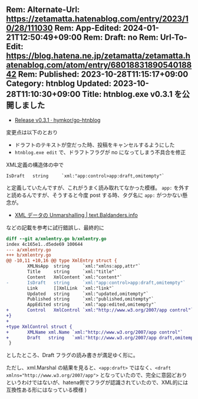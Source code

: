 Rem: Alternate-Url: https://zetamatta.hatenablog.com/entry/2023/10/28/111030
Rem: App-Edited: 2024-01-21T12:50:49+09:00
Rem: Draft: no
Rem: Url-To-Edit: https://blog.hatena.ne.jp/zetamatta/zetamatta.hatenablog.com/atom/entry/6801883189054018842
Rem: Published: 2023-10-28T11:15:17+09:00
Category: htnblog
Updated: 2023-10-28T11:10:30+09:00
Title: htnblog.exe v0.3.1 を公開しました
---
- [Release v0.3.1 · hymkor/go-htnblog](https://github.com/hymkor/go-htnblog/releases/tag/v0.3.1)

変更点は以下のとおり

- ドラフトのテキストが空だった時、投稿をキャンセルするようにした
- `htnblog.exe edit` で、ドラフトフラグが no になってしまう不具合を修正

XML定義の構造体の中で

```
IsDraft   string     `xml:"app:control>app:draft,omitempty"`
```

と定義していたんですが、これがうまく読み取れてなかった模様。
`app:` を外すと読めるんですが、そうすると今度 post する時、タグ名に `app:` がつかない懸念が。

- [XML データの Unmarshalling | text.Baldanders.info](https://text.baldanders.info/golang/unmarshalling-xml/)

などの記載を参考に試行錯誤し、最終的に

```diff
diff --git a/xmlentry.go b/xmlentry.go
index 4c165e1..d5ede69 100644
--- a/xmlentry.go
+++ b/xmlentry.go
@@ -10,11 +10,16 @@ type XmlEntry struct {
        XMLNsApp  string     `xml:"xmlns:app,attr"`
        Title     string     `xml:"title"`
        Content   XmlContent `xml:"content"`
-       IsDraft   string     `xml:"app:control>app:draft,omitempty"`
        Link      []XmlLink  `xml:"link"`
        Updated   string     `xml:"updated,omitempty"`
        Published string     `xml:"published,omitempty"`
        AppEdited string     `xml:"app:edited,omitempty"`
+       Control   XmlControl `xml:"http://www.w3.org/2007/app control"`
+}
+
+type XmlControl struct {
+       XMLName xml.Name `xml:"http://www.w3.org/2007/app control"`
+       Draft   string   `xml:"http://www.w3.org/2007/app draft,omitempty"`
 }
```

としたところ、Draft フラグの読み書きが満足ゆく形に。

ただし、xml.Marshal の結果を見ると、`<app:draft>` ではなく、`<draft xmlns="http://www.w3.org/2007/app">` となっていたので、完全に意図どおりというわけではないが、hatena側でフラグが認識されていたので、XML的には互換性ある形にはなっている模様 )
